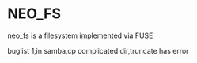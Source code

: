# NEO_FS
neo_fs is a filesystem implemented via FUSE

buglist
1,in samba,cp complicated dir,truncate has error
